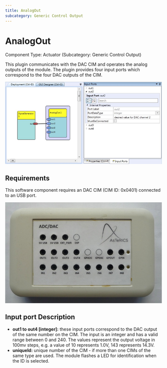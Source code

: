 ```yaml
---
title: AnalogOut
subcategory: Generic Control Output
---
```


# AnalogOut

Component Type: Actuator (Subcategory: Generic Control Output)

This plugin communicates with the DAC CIM and operates the analog outputs of the module. The plugin provides four input ports which correspond to the four DAC outputs of the CIM.

![Screenshot: AnalogOut plugin](./img/analogout.jpg "Screenshot: AnalogOut plugin")

## Requirements

This software component requires an DAC CIM (CIM ID: 0x0401) connected to an USB port.

![ADC/DAC CIM](./img/analogout_cim.jpg "ADC/DAC CIM")

## Input port Description

- **out1 to out4 \[integer\]:** these input ports correspond to the DAC output of the same number on the CIM.
  The input is an integer and has a valid range between 0 and 240.
  The values represent the output voltage in 100mv steps, e.g. a value of 10 represents 1.0V, 143 represents 14.3V.
- **uniqueId:** unique number of the CIM - if more than one CIMs of the same type are used.
  The module flashes a LED for identification when the ID is selected.
